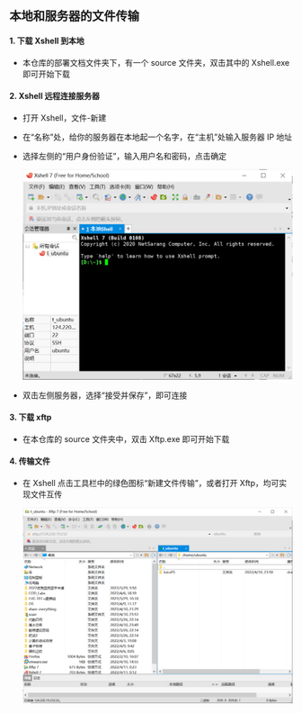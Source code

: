 ## 本地和服务器的文件传输

#### 1. 下载 Xshell 到本地

+ 本仓库的部署文档文件夹下，有一个 source 文件夹，双击其中的 Xshell.exe 即可开始下载

#### 2. Xshell 远程连接服务器

+ 打开 Xshell，文件-新建

+ 在“名称”处，给你的服务器在本地起一个名字，在“主机”处输入服务器 IP 地址

+ 选择左侧的“用户身份验证”，输入用户名和密码，点击确定

  ![image-20220411001818895](image\image-20220411001818895.png)

+ 双击左侧服务器，选择“接受并保存”，即可连接

#### 3. 下载 xftp

+ 在本仓库的 source 文件夹中，双击 Xftp.exe 即可开始下载

#### 4. 传输文件

+ 在 Xshell 点击工具栏中的绿色图标“新建文件传输”，或者打开 Xftp，均可实现文件互传

  ![image-20220411002633096](image\image-20220411002633096.png)